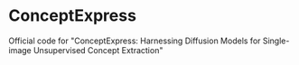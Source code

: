 # ConceptExpress
Official code for "ConceptExpress: Harnessing Diffusion Models for Single-image Unsupervised Concept Extraction"
